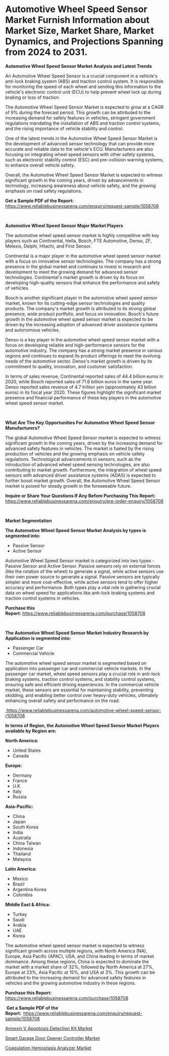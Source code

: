 <p><h1>Automotive Wheel Speed Sensor Market Furnish Information about Market Size, Market Share, Market Dynamics, and Projections Spanning from 2024 to 2031.</h1></p><p><strong>Automotive Wheel Speed Sensor Market Analysis and Latest Trends</strong></p>
<p><p>An Automotive Wheel Speed Sensor is a crucial component in a vehicle's anti-lock braking system (ABS) and traction control system. It is responsible for monitoring the speed of each wheel and sending this information to the vehicle's electronic control unit (ECU) to help prevent wheel lock up during braking or loss of traction.</p><p>The Automotive Wheel Speed Sensor Market is expected to grow at a CAGR of 9% during the forecast period. This growth can be attributed to the increasing demand for safety features in vehicles, stringent government regulations mandating the installation of ABS and traction control systems, and the rising importance of vehicle stability and control.</p><p>One of the latest trends in the Automotive Wheel Speed Sensor Market is the development of advanced sensor technology that can provide more accurate and reliable data to the vehicle's ECU. Manufacturers are also focusing on integrating wheel speed sensors with other safety systems, such as electronic stability control (ESC) and pre-collision warning systems, to enhance overall vehicle safety.</p><p>Overall, the Automotive Wheel Speed Sensor Market is expected to witness significant growth in the coming years, driven by advancements in technology, increasing awareness about vehicle safety, and the growing emphasis on road safety regulations.</p></p>
<p><strong>Get a Sample PDF of the Report:&nbsp;</strong> <a href="https://www.reliablebusinessarena.com/enquiry/request-sample/1058708">https://www.reliablebusinessarena.com/enquiry/request-sample/1058708</a></p>
<p>&nbsp;</p>
<p><strong>Automotive Wheel Speed Sensor Major Market Players</strong></p>
<p><p>The automotive wheel speed sensor market is highly competitive with key players such as Continental, Hella, Bosch, FTE Automotive, Denso, ZF, Melexis, Delphi, Hitachi, and First Sensor. </p><p>Continental is a major player in the automotive wheel speed sensor market with a focus on innovative sensor technologies. The company has a strong presence in the global market and continues to invest in research and development to meet the growing demand for advanced sensor technologies. Continental's market growth is driven by its focus on developing high-quality sensors that enhance the performance and safety of vehicles.</p><p>Bosch is another significant player in the automotive wheel speed sensor market, known for its cutting-edge sensor technologies and quality products. The company's market growth is attributed to its strong global presence, wide product portfolio, and focus on innovation. Bosch's future growth in the automotive wheel speed sensor market is expected to be driven by the increasing adoption of advanced driver assistance systems and autonomous vehicles.</p><p>Denso is a key player in the automotive wheel speed sensor market with a focus on developing reliable and high-performance sensors for the automotive industry. The company has a strong market presence in various regions and continues to expand its product offerings to meet the evolving needs of the automotive sector. Denso's market growth is driven by its commitment to quality, innovation, and customer satisfaction.</p><p>In terms of sales revenue, Continental reported sales of 44.4 billion euros in 2020, while Bosch reported sales of 71.6 billion euros in the same year. Denso reported sales revenue of 4.7 trillion yen (approximately 43 billion euros) in its fiscal year 2020. These figures highlight the significant market presence and financial performance of these key players in the automotive wheel speed sensor market.</p></p>
<p>&nbsp;</p>
<p><strong>What Are The Key Opportunities For Automotive Wheel Speed Sensor Manufacturers?</strong></p>
<p><p>The global Automotive Wheel Speed Sensor market is expected to witness significant growth in the coming years, driven by the increasing demand for advanced safety features in vehicles. The market is fueled by the rising production of vehicles and the growing emphasis on vehicle safety regulations. Technological advancements in sensors, such as the introduction of advanced wheel speed sensing technologies, are also contributing to market growth. Furthermore, the integration of wheel speed sensors with advanced driver assistance systems (ADAS) is expected to further boost market growth. Overall, the Automotive Wheel Speed Sensor market is poised for steady growth in the foreseeable future.</p></p>
<p><strong>Inquire or Share Your Questions If Any Before Purchasing This Report:</strong> <a href="https://www.reliablebusinessarena.com/enquiry/pre-order-enquiry/1058708">https://www.reliablebusinessarena.com/enquiry/pre-order-enquiry/1058708</a></p>
<p>&nbsp;</p>
<p><strong>Market Segmentation</strong></p>
<p><strong>The Automotive Wheel Speed Sensor Market Analysis by types is segmented into:</strong></p>
<p><ul><li>Passive Sensor</li><li>Active Sensor</li></ul></p>
<p><p>Automotive Wheel Speed Sensor market is categorized into two types - Passive Sensor and Active Sensor. Passive sensors rely on external forces (like the rotation of the wheel) to generate a signal, while active sensors use their own power source to generate a signal. Passive sensors are typically simpler and more cost-effective, while active sensors tend to offer higher accuracy and performance. Both types play a vital role in gathering crucial data on wheel speed for applications like anti-lock braking systems and traction control systems in vehicles.</p></p>
<p><strong>Purchase this Report:&nbsp;</strong><a href="https://www.reliablebusinessarena.com/purchase/1058708">https://www.reliablebusinessarena.com/purchase/1058708</a></p>
<p>&nbsp;</p>
<p><strong>The Automotive Wheel Speed Sensor Market Industry Research by Application is segmented into:</strong></p>
<p><ul><li>Passenger Car</li><li>Commercial Vehicle</li></ul></p>
<p><p>The automotive wheel speed sensor market is segmented based on application into passenger car and commercial vehicle markets. In the passenger car market, wheel speed sensors play a crucial role in anti-lock braking systems, traction control systems, and stability control systems, ensuring safe and efficient driving experiences. In the commercial vehicle market, these sensors are essential for maintaining stability, preventing skidding, and enabling better control over heavy-duty vehicles, ultimately enhancing overall safety and performance on the road.</p></p>
<p><a href="https://www.reliablebusinessarena.com/automotive-wheel-speed-sensor-r1058708">&nbsp;https://www.reliablebusinessarena.com/automotive-wheel-speed-sensor-r1058708</a></p>
<p><strong>In terms of Region, the Automotive Wheel Speed Sensor Market Players available by Region are:</strong></p>
<p>
    <p> <strong> North America: </strong>
        <ul>
            <li>United States</li>
            <li>Canada</li>
        </ul>
        </p> 
    <p> <strong> Europe: </strong>
        <ul>
            <li>Germany</li>
            <li>France</li>
            <li>U.K.</li>
            <li>Italy</li>
            <li>Russia</li>
        </ul>
        </p> 
    <p> <strong> Asia-Pacific: </strong>
        <ul>
            <li>China</li>
            <li>Japan</li>
            <li>South Korea</li>
            <li>India</li>
            <li>Australia</li>
            <li>China Taiwan</li>
            <li>Indonesia</li>
            <li>Thailand</li>
            <li>Malaysia</li>
        </ul>
        </p> 
    <p> <strong> Latin America: </strong>
        <ul>
            <li>Mexico</li>
            <li>Brazil</li>
            <li>Argentina Korea</li>
            <li>Colombia</li>
        </ul>
        </p> 
    <p> <strong> Middle East & Africa: </strong>
        <ul>
            <li>Turkey</li>
            <li>Saudi</li>
            <li>Arabia</li>
            <li>UAE</li>
            <li>Korea</li>
        </ul>
    </p>
    </p>
<p><p>The automotive wheel speed sensor market is expected to witness significant growth across multiple regions, with North America (NA), Europe, Asia Pacific (APAC), USA, and China leading in terms of market dominance. Among these regions, China is expected to dominate the market with a market share of 32%, followed by North America at 27%, Europe at 23%, Asia Pacific at 15%, and USA at 3%. This growth can be attributed to the increasing demand for advanced safety features in vehicles and the growing automotive industry in these regions.</p></p>
<p><strong>Purchase this Report: </strong><a href="https://www.reliablebusinessarena.com/purchase/1058708">https://www.reliablebusinessarena.com/purchase/1058708</a></p>
<p>&nbsp;<strong>Get a Sample PDF of the Report:&nbsp;&nbsp;</strong><a href="https://www.reliablebusinessarena.com/enquiry/request-sample/1058708">https://www.reliablebusinessarena.com/enquiry/request-sample/1058708</a></p>
<p><strong></strong></p>
<p><p><a href="https://medium.com/@hakielkafi_83796/annexin-v-apoptosis-detection-kit-market-size-growth-trends-statistics-forecasts-2024-2031-8a66b3253a93">Annexin V Apoptosis Detection Kit Market</a></p><p><a href="https://medium.com/@sura.dutkadut/global-smart-garage-door-opener-controller-market-exploring-market-share-market-trends-and-ed46f6f4ce5f">Smart Garage Door Opener Controller Market</a></p><p><a href="https://medium.com/@polesdua.1/coagulation-hemostasis-analyzer-market-outlook-complete-industry-analysis-2024-to-2031-b4f4ff96efcd">Coagulation Hemostasis Analyzer Market</a></p></p>